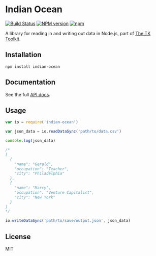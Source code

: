 Indian Ocean
============

[![Build Status](https://secure.travis-ci.org/mhkeller/indian-ocean.png?branch=master&style=flat-square)](http://travis-ci.org/mhkeller/indian-ocean) [![NPM version](https://badge.fury.io/js/indian-ocean.png?style=flat)](http://badge.fury.io/js/indian-ocean) [![npm](https://img.shields.io/npm/dm/indian-ocean.svg)](https://www.npmjs.com/package/indian-ocean)

A library for reading in and writing out data in Node.js, part of [The TK Toolkit](https://github.com/mhkeller/tktk).

Installation
------------

````
npm install indian-ocean
````

Documentation
-------------

See the full [API docs](http://mhkeller.github.io/indian-ocean/docs/).

Usage
-----

````js
var io = require('indian-ocean')

var json_data = io.readDataSync('path/to/data.csv')

console.log(json_data)

/*
[
  {
    "name": "Gerald",
    "occupation": "Teacher",
    "city": "Philadelphia"
  },
  {
    "name": "Marcy",
    "occupation": "Venture Capitalist",
    "city": "New York"
  }
]
*/

io.writeDataSync('path/to/save/output.json', json_data)
````

License
-------

MIT 
